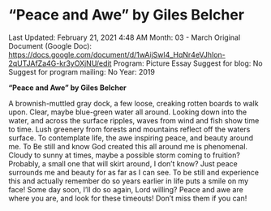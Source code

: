 # “Peace and Awe” by Giles Belcher

Last Updated: February 21, 2021 4:48 AM
Month: 03 - March
Original Document (Google Doc): https://docs.google.com/document/d/1wAijSwl4_HqNr4eVJhIon-2qUTJAfZa4G-kr3yOXjNU/edit
Program: Picture Essay
Suggest for blog: No
Suggest for program mailing: No
Year: 2019

**“Peace and Awe” by Giles Belcher**

A brownish-muttled gray dock, a few loose, creaking rotten boards to walk upon. Clear, maybe blue-green water all around. Looking down into the water, and across the surface ripples, waves from wind and fish show time to time. Lush greenery from forests and mountains reflect off the waters surface. To contemplate life, the awe inspiring peace, and beauty around me. To Be still and know God created this all around me is phenomenal. Cloudy to sunny at times, maybe a possible storm coming to fruition? Probably, a small one that will skirt around, I don’t know? Just peace surrounds me and beauty for as far as I can see. To be still and experience this and actually remember do so years earlier in life puts a smile on my face! Some day soon, I’ll do so again, Lord willing? Peace and awe are where you are, and look for these timeouts! Don’t miss them if you can!